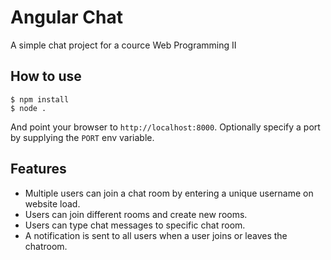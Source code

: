 
# Angular Chat

A simple chat project for a cource Web Programming II

## How to use

```
$ npm install
$ node .
```

And point your browser to `http://localhost:8000`. Optionally specify
a port by supplying the `PORT` env variable.

## Features

- Multiple users can join a chat room by entering a unique username
on website load.
- Users can join different rooms and create new rooms.
- Users can type chat messages to specific chat room.
- A notification is sent to all users when a user joins or leaves
the chatroom.